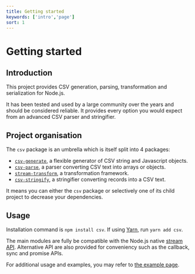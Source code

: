 ```yaml
---
title: Getting started
keywords: ['intro','page']
sort: 1
---
```


# Getting started

## Introduction

This project provides CSV generation, parsing, transformation and serialization
for Node.js.

It has been tested and used by a large community over the years and should be
considered reliable. It provides every option you would expect from an advanced
CSV parser and stringifier.

## Project organisation

The `csv` package is an umbrella which is itself split into 4 packages:

*   [`csv-generate`](https://github.com/adaltas/node-csv-generate),
    a flexible generator of CSV string and Javascript objects.
*   [`csv-parse`](https://github.com/adaltas/node-csv-parse),
    a parser converting CSV text into arrays or objects.
*   [`stream-transform`](https://github.com/adaltas/node-stream-transform),
    a transformation framework.
*   [`csv-stringify`](https://github.com/adaltas/node-csv-stringify),
    a stringifier converting records into a CSV text.

It means you can either the `csv` package or selectively one of its child project to decrease your dependencies.

## Usage

Installation command is `npm install csv`. If using [Yarn](https://yarnpkg.com/en/), run `yarn add csv`.

The main modules are fully be compatible with the Node.js native [stream API](https://nodejs.org/api/stream.html). Alternative API are also provided for conveniency such as the callback, sync and promise APIs.

For additional usage and examples, you may refer to
[the example page][examples].

[iconv]: https://github.com/ashtuchkin/iconv-lite
[examples]: /csv/examples/
[legacy]: /legacy/
